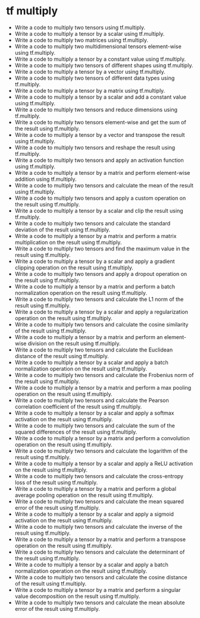 # tf multiply

- Write a code to multiply two tensors using tf.multiply.
- Write a code to multiply a tensor by a scalar using tf.multiply.
- Write a code to multiply two matrices using tf.multiply.
- Write a code to multiply two multidimensional tensors element-wise using tf.multiply.
- Write a code to multiply a tensor by a constant value using tf.multiply.
- Write a code to multiply two tensors of different shapes using tf.multiply.
- Write a code to multiply a tensor by a vector using tf.multiply.
- Write a code to multiply two tensors of different data types using tf.multiply.
- Write a code to multiply a tensor by a matrix using tf.multiply.
- Write a code to multiply a tensor by a scalar and add a constant value using tf.multiply.
- Write a code to multiply two tensors and reduce dimensions using tf.multiply.
- Write a code to multiply two tensors element-wise and get the sum of the result using tf.multiply.
- Write a code to multiply a tensor by a vector and transpose the result using tf.multiply.
- Write a code to multiply two tensors and reshape the result using tf.multiply.
- Write a code to multiply two tensors and apply an activation function using tf.multiply.
- Write a code to multiply a tensor by a matrix and perform element-wise addition using tf.multiply.
- Write a code to multiply two tensors and calculate the mean of the result using tf.multiply.
- Write a code to multiply two tensors and apply a custom operation on the result using tf.multiply.
- Write a code to multiply a tensor by a scalar and clip the result using tf.multiply.
- Write a code to multiply two tensors and calculate the standard deviation of the result using tf.multiply.
- Write a code to multiply a tensor by a matrix and perform a matrix multiplication on the result using tf.multiply.
- Write a code to multiply two tensors and find the maximum value in the result using tf.multiply.
- Write a code to multiply a tensor by a scalar and apply a gradient clipping operation on the result using tf.multiply.
- Write a code to multiply two tensors and apply a dropout operation on the result using tf.multiply.
- Write a code to multiply a tensor by a matrix and perform a batch normalization operation on the result using tf.multiply.
- Write a code to multiply two tensors and calculate the L1 norm of the result using tf.multiply.
- Write a code to multiply a tensor by a scalar and apply a regularization operation on the result using tf.multiply.
- Write a code to multiply two tensors and calculate the cosine similarity of the result using tf.multiply.
- Write a code to multiply a tensor by a matrix and perform an element-wise division on the result using tf.multiply.
- Write a code to multiply two tensors and calculate the Euclidean distance of the result using tf.multiply.
- Write a code to multiply a tensor by a scalar and apply a batch normalization operation on the result using tf.multiply.
- Write a code to multiply two tensors and calculate the Frobenius norm of the result using tf.multiply.
- Write a code to multiply a tensor by a matrix and perform a max pooling operation on the result using tf.multiply.
- Write a code to multiply two tensors and calculate the Pearson correlation coefficient of the result using tf.multiply.
- Write a code to multiply a tensor by a scalar and apply a softmax activation on the result using tf.multiply.
- Write a code to multiply two tensors and calculate the sum of the squared differences of the result using tf.multiply.
- Write a code to multiply a tensor by a matrix and perform a convolution operation on the result using tf.multiply.
- Write a code to multiply two tensors and calculate the logarithm of the result using tf.multiply.
- Write a code to multiply a tensor by a scalar and apply a ReLU activation on the result using tf.multiply.
- Write a code to multiply two tensors and calculate the cross-entropy loss of the result using tf.multiply.
- Write a code to multiply a tensor by a matrix and perform a global average pooling operation on the result using tf.multiply.
- Write a code to multiply two tensors and calculate the mean squared error of the result using tf.multiply.
- Write a code to multiply a tensor by a scalar and apply a sigmoid activation on the result using tf.multiply.
- Write a code to multiply two tensors and calculate the inverse of the result using tf.multiply.
- Write a code to multiply a tensor by a matrix and perform a transpose operation on the result using tf.multiply.
- Write a code to multiply two tensors and calculate the determinant of the result using tf.multiply.
- Write a code to multiply a tensor by a scalar and apply a batch normalization operation on the result using tf.multiply.
- Write a code to multiply two tensors and calculate the cosine distance of the result using tf.multiply.
- Write a code to multiply a tensor by a matrix and perform a singular value decomposition on the result using tf.multiply.
- Write a code to multiply two tensors and calculate the mean absolute error of the result using tf.multiply.